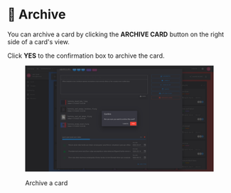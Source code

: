 # 🔴 Archive

You can archive a card by clicking the **ARCHIVE CARD** button on the right side of a card's view.

Click **YES** to the confirmation box to archive the card.

<figure><img src="../../.gitbook/assets/card-archive.png" alt=""><figcaption><p>Archive a card</p></figcaption></figure>
